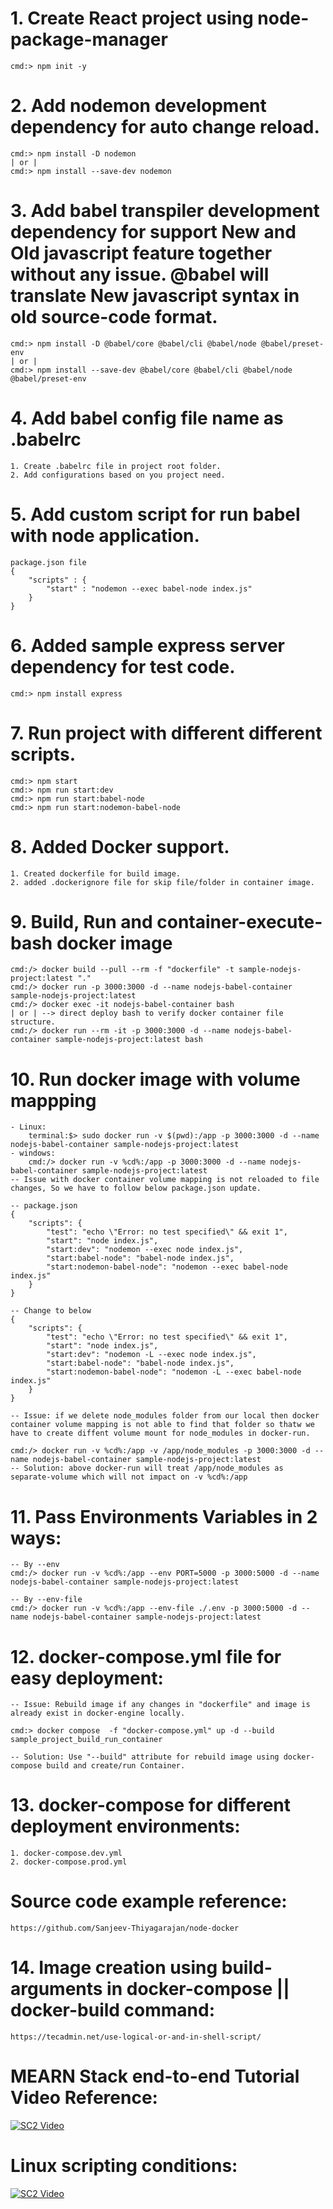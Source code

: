 # 1. Create React project using node-package-manager
    cmd:> npm init -y

# 2. Add nodemon development dependency for auto change reload.
    cmd:> npm install -D nodemon
    | or |
    cmd:> npm install --save-dev nodemon

# 3. Add babel transpiler development dependency for support New and Old javascript feature together without any issue. @babel will translate New javascript syntax in old source-code format.
    cmd:> npm install -D @babel/core @babel/cli @babel/node @babel/preset-env
    | or |
    cmd:> npm install --save-dev @babel/core @babel/cli @babel/node @babel/preset-env

# 4. Add babel config file name as .babelrc
    1. Create .babelrc file in project root folder.
    2. Add configurations based on you project need.

# 5. Add custom script for run babel with node application.
    package.json file
    {
        "scripts" : {
            "start" : "nodemon --exec babel-node index.js"
        }
    }

# 6. Added sample express server dependency for test code.
    cmd:> npm install express

# 7. Run project with different different scripts.
    cmd:> npm start
    cmd:> npm run start:dev
    cmd:> npm run start:babel-node
    cmd:> npm run start:nodemon-babel-node

# 8. Added Docker support.
    1. Created dockerfile for build image.
    2. added .dockerignore file for skip file/folder in container image.

# 9. Build, Run and container-execute-bash docker image
    cmd:/> docker build --pull --rm -f "dockerfile" -t sample-nodejs-project:latest "." 
    cmd:/> docker run -p 3000:3000 -d --name nodejs-babel-container sample-nodejs-project:latest
    cmd:/> docker exec -it nodejs-babel-container bash
    | or | --> direct deploy bash to verify docker container file structure.
    cmd:/> docker run --rm -it -p 3000:3000 -d --name nodejs-babel-container sample-nodejs-project:latest bash

# 10. Run docker image with volume mappping
    - Linux:
        terminal:$> sudo docker run -v $(pwd):/app -p 3000:3000 -d --name nodejs-babel-container sample-nodejs-project:latest
    - windows:
	    cmd:/> docker run -v %cd%:/app -p 3000:3000 -d --name nodejs-babel-container sample-nodejs-project:latest
    -- Issue with docker container volume mapping is not reloaded to file changes, So we have to follow below package.json update.
    
    -- package.json
    {
        "scripts": {
            "test": "echo \"Error: no test specified\" && exit 1",
            "start": "node index.js",
            "start:dev": "nodemon --exec node index.js",
            "start:babel-node": "babel-node index.js",
            "start:nodemon-babel-node": "nodemon --exec babel-node index.js"
        }
    }

    -- Change to below
    {
        "scripts": {
            "test": "echo \"Error: no test specified\" && exit 1",
            "start": "node index.js",
            "start:dev": "nodemon -L --exec node index.js",
            "start:babel-node": "babel-node index.js",
            "start:nodemon-babel-node": "nodemon -L --exec babel-node index.js"
        }
    }

    -- Issue: if we delete node_modules folder from our local then docker container volume mapping is not able to find that folder so thatw we have to create diffent volume mount for node_modules in docker-run.

	cmd:/> docker run -v %cd%:/app -v /app/node_modules -p 3000:3000 -d --name nodejs-babel-container sample-nodejs-project:latest
    -- Solution: above docker-run will treat /app/node_modules as separate-volume which will not impact on -v %cd%:/app

# 11. Pass Environments Variables in 2 ways:
    -- By --env 
    cmd:/> docker run -v %cd%:/app --env PORT=5000 -p 3000:5000 -d --name nodejs-babel-container sample-nodejs-project:latest

    -- By --env-file
    cmd:/> docker run -v %cd%:/app --env-file ./.env -p 3000:5000 -d --name nodejs-babel-container sample-nodejs-project:latest

# 12. docker-compose.yml file for easy deployment:
    -- Issue: Rebuild image if any changes in "dockerfile" and image is already exist in docker-engine locally.

    cmd:> docker compose  -f "docker-compose.yml" up -d --build sample_project_build_run_container

    -- Solution: Use "--build" attribute for rebuild image using docker-compose build and create/run Container.

# 13. docker-compose for different deployment environments:
    1. docker-compose.dev.yml
    2. docker-compose.prod.yml

# Source code example reference:
	https://github.com/Sanjeev-Thiyagarajan/node-docker

# 14. Image creation using build-arguments in docker-compose || docker-build command:
    https://tecadmin.net/use-logical-or-and-in-shell-script/
	

# MEARN Stack end-to-end Tutorial Video Reference:

[![SC2 Video](https://img.youtube.com/vi/9zUHg7xjIqQ/0.jpg)](https://www.youtube.com/watch?v=9zUHg7xjIqQ)

# Linux scripting conditions:

[![SC2 Video](https://img.youtube.com/vi/qZcT4VfF5lM/0.jpg)](https://www.youtube.com/watch?v=qZcT4VfF5lM)
